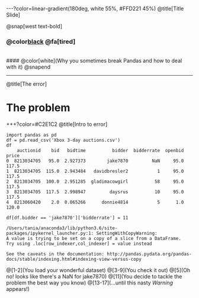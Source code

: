 ---?color=linear-gradient(180deg, white 55%, #FFD221 45%)
@title[Title Slide]

@snap[west text-bold]
### @color[black](SettingwithCopyWarning)   @fa[tired]
<br>
#### @color[white](Why you sometimes break Pandas and how to deal with it)
@snapend


---
@title[The error]
# The problem
+++?color=#C2E1C2
@title[Intro to error]

```python3
import pandas as pd
df = pd.read_csv('Xbox 3-day auctions.csv')
df
    auctionid    bid   bidtime          bidder  bidderrate  openbid  price
0  8213034705   95.0  2.927373        jake7870         NaN     95.0  117.5
1  8213034705  115.0  2.943484   davidbresler2           1     95.0  117.5
2  8213034705  100.0  2.951285  gladimacowgirl          58     95.0  117.5
3  8213034705  117.5  2.998947         daysrus          10     95.0  117.5
4  8213060420    2.0  0.065266      donnie4814           5      1.0  120.0

df[df.bidder == 'jake7870']['bidderrate'] = 11

/Users/tania/anaconda3/lib/python3.6/site-packages/ipykernel_launcher.py:1: SettingWithCopyWarning: 
A value is trying to be set on a copy of a slice from a DataFrame.
Try using .loc[row_indexer,col_indexer] = value instead

See the caveats in the documentation: http://pandas.pydata.org/pandas-docs/stable/indexing.html#indexing-view-versus-copy
```

@[1-2](You load your wonderful dataset)
@[3-9](You check it out)
@[5](Oh no! looks like there's a NaN for jake7870)
@[11](You decide to tackle the problem the best way you know)
@[13-17](...until this nasty *Warning* appears!)

